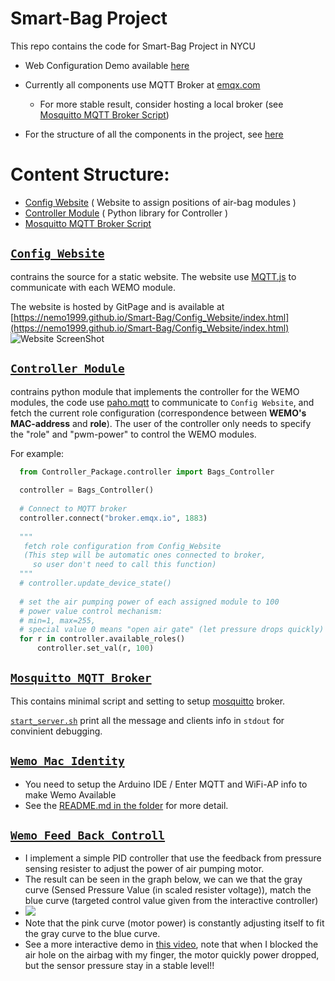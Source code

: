 # Smart-Bag Project 
This repo contains the code for Smart-Bag Project in NYCU

- Web Configuration Demo available [here](https://nemo1999.github.io/Smart-Bag/Config_Website/index.html)

- Currently all components use MQTT Broker at [emqx.com](https://www.emqx.com/en/mqtt/public-mqtt5-broker)

  - For more stable result, consider hosting a local broker (see [Mosquitto MQTT Broker Script](#mosquitto))

- For the structure of all the components in the project, see [here](https://excalidraw.com/#room=55850e406bf89b3ca01c,bQ7NPqvCC9gKfAy7OdJU-A)

# Content Structure: 
- [Config Website](#Config-Website) ( Website to assign positions of air-bag modules )
- [Controller Module](#Controller)  ( Python library for Controller )
- [Mosquitto MQTT Broker Script](#mosquitto)

## [`Config Website`](https://github.com/Nemo1999/Smart-Bag/tree/master/Config_Website)  <a name="Config-Website"></a>
  contrains the source for a static website. The website use [MQTT.js](https://github.com/mqttjs/MQTT.js) 
  to communicate with each WEMO module.  
  
  The website is hosted by GitPage and is available at [https://nemo1999.github.io/Smart-Bag/Config_Website/index.html](https://nemo1999.github.io/Smart-Bag/Config_Website/index.html)
  ![Website ScreenShot](https://github.com/Nemo1999/Smart-Bag/blob/master/Pictures/Config_Website.png)
  
## [`Controller Module`](https://github.com/Nemo1999/Smart-Bag/tree/master/Controller_Package)<a name="Controller"></a>
  contrains python module that implements the controller for the  WEMO modules, 
  the code use [paho.mqtt](https://github.com/eclipse/paho.mqtt.python) to communicate to `Config Website`, 
  and fetch the current role configuration (correspondence between __WEMO's MAC-address__ and __role__).
  The user of the controller only needs to specify the "role" and "pwm-power" to control the WEMO modules.
  
  For example: 
  ```python
    from Controller_Package.controller import Bags_Controller
    
    controller = Bags_Controller()
    
    # Connect to MQTT broker
    controller.connect("broker.emqx.io", 1883)
    
    """
     fetch role configuration from Config_Website 
     (This step will be automatic ones connected to broker,
       so user don't need to call this function)
    """
    # controller.update_device_state()
    
    # set the air pumping power of each assigned module to 100 
    # power value control mechanism: 
    # min=1, max=255, 
    # special value 0 means "open air gate" (let pressure drops quickly) 
    for r in controller.available_roles()
        controller.set_val(r, 100)
  ```
## [`Mosquitto MQTT Broker`](https://github.com/Nemo1999/Smart-Bag/tree/master/Mosquitto_MQTT_Broker)<a name="mosquitto"></a>
  This contains minimal script and setting to setup [mosquitto](https://mosquitto.org/) broker.
  
  [`start_server.sh`](https://github.com/Nemo1999/Smart-Bag/blob/master/Mosquitto_MQTT_Broker/start_server.sh) print all the message and clients info in `stdout` for convinient debugging.
  
## [`Wemo_Mac_Identity`](https://github.com/Nemo1999/Smart-Bag/tree/master/Wemo_Macadress_Identity)
  
- You need to setup the Arduino IDE / Enter MQTT and WiFi-AP info to make Wemo Available
- See the [README.md in the folder](https://github.com/Nemo1999/Smart-Bag/tree/master/Wemo_Macadress_Identity) for more detail.
## [`Wemo Feed Back Controll`](https://github.com/Nemo1999/Smart-Bag/tree/master/Wemo_FeedBack_Control)
- I implement a simple PID controller that use the feedback from pressure sensing resister to adjust the power of air pumping motor.
- The result can be seen in the graph below, we can we that the gray curve (Sensed Pressure Value (in scaled resister voltage)), match the blue curve (targeted control value given from the interactive controller)
- ![](https://github.com/Nemo1999/Smart-Bag/blob/master/Wemo_FeedBack_Control/Screenshot%20from%202021-11-26%2018-08-06.png)
- Note that the pink curve (motor power) is constantly adjusting itself to fit the gray curve to the blue curve.
- See a more interactive demo in [this video](https://www.youtube.com/embed/mnSC4qjzziw), note that when I blocked the air hole on the airbag with my finger, the motor quickly power dropped, but the sensor pressure stay in a stable level!!
